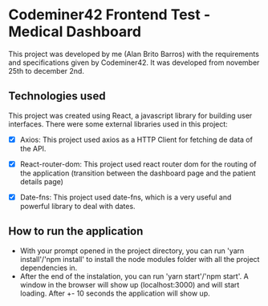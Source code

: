 # Codeminer42 Frontend Test - Medical Dashboard

This project was developed by me (Alan Brito Barros) with the requirements and specifications given by Codeminer42. It was developed from november 25th to december 2nd.

## Technologies used

This project was created using React, a javascript library for building user interfaces. There were some external libraries used in this project:
- [x] Axios: This project used axios as a HTTP Client for fetching de data of the API.

- [x] React-router-dom: This project used react router dom for the routing of the application (transition between the dashboard page and the patient details page)

- [x] Date-fns: This project used date-fns, which is a very useful and powerful library to deal with dates. 

## How to run the application

  - With your prompt opened in the project directory, you can run 'yarn install'/'npm install' to install the node modules folder with all the project dependencies in.
  - After the end of the instalation, you can run 'yarn start'/'npm start'. A window in the browser will show up (localhost:3000) and will start loading. After +- 10 seconds the application will show up.

  

